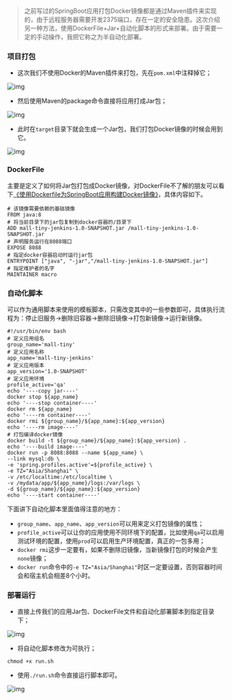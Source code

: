 > 之前写过的SpringBoot应用打包Docker镜像都是通过Maven插件来实现的，由于远程服务器需要开发2375端口，存在一定的安全隐患。这次介绍另一种方法，使用DockerFile+Jar+自动化脚本的形式来部署。由于需要一定的手动操作，我把它称之为半自动化部署。

### 项目打包

- 这次我们不使用Docker的Maven插件来打包，先在`pom.xml`中注释掉它；

![img](https://mmbiz.qpic.cn/mmbiz_png/CKvMdchsUwlvNKpZP3ZBPiaasia6Lj6SWuMHrVmn5zz0wKsu4nEdTX4lfChQMDDBZfN1GaHZaW2XYSn2tvhw5kKg/640?wx_fmt=png&tp=webp&wxfrom=5&wx_lazy=1&wx_co=1)

- 然后使用Maven的package命令直接将应用打成Jar包；

![img](https://mmbiz.qpic.cn/mmbiz_png/CKvMdchsUwlvNKpZP3ZBPiaasia6Lj6SWuKIRpcwLhtJGeERMeUIwIRjN0icYa8cpffGEV0GNMic5TuuOH9zsLQIMA/640?wx_fmt=png&tp=webp&wxfrom=5&wx_lazy=1&wx_co=1)

- 此时在`target`目录下就会生成一个Jar包，我们打包Docker镜像的时候会用到它。

![img](https://mmbiz.qpic.cn/mmbiz_png/CKvMdchsUwlvNKpZP3ZBPiaasia6Lj6SWuQxaotutib3pQVrUic4LDShj0ZgIYaEECUkrn4ojJsB6FEjGz3QKaiawcw/640?wx_fmt=png&tp=webp&wxfrom=5&wx_lazy=1&wx_co=1)

### DockerFile

主要是定义了如何将Jar包打包成Docker镜像，对DockerFile不了解的朋友可以看下[《使用Dockerfile为SpringBoot应用构建Docker镜像》](https://mp.weixin.qq.com/s?__biz=MzU1Nzg4NjgyMw==&mid=2247483795&idx=1&sn=b46ce4823e2e2b5a2abdec1ca5654800&scene=21#wechat_redirect)，具体内容如下。

```
# 该镜像需要依赖的基础镜像
FROM java:8
# 将当前目录下的jar包复制到docker容器的/目录下
ADD mall-tiny-jenkins-1.0-SNAPSHOT.jar /mall-tiny-jenkins-1.0-SNAPSHOT.jar
# 声明服务运行在8088端口
EXPOSE 8088
# 指定docker容器启动时运行jar包
ENTRYPOINT ["java", "-jar","/mall-tiny-jenkins-1.0-SNAPSHOT.jar"]
# 指定维护者的名字
MAINTAINER macro
```

### 自动化脚本

可以作为通用脚本来使用的模板脚本，只需改变其中的一些参数即可，具体执行流程为：停止旧服务->删除旧容器->删除旧镜像->打包新镜像->运行新镜像。

```
#!/usr/bin/env bash
# 定义应用组名
group_name='mall-tiny'
# 定义应用名称
app_name='mall-tiny-jenkins'
# 定义应用版本
app_version='1.0-SNAPSHOT'
# 定义应用环境
profile_active='qa'
echo '----copy jar----'
docker stop ${app_name}
echo '----stop container----'
docker rm ${app_name}
echo '----rm container----'
docker rmi ${group_name}/${app_name}:${app_version}
echo '----rm image----'
# 打包编译docker镜像
docker build -t ${group_name}/${app_name}:${app_version} .
echo '----build image----'
docker run -p 8088:8088 --name ${app_name} \
--link mysql:db \
-e 'spring.profiles.active'=${profile_active} \
-e TZ="Asia/Shanghai" \
-v /etc/localtime:/etc/localtime \
-v /mydata/app/${app_name}/logs:/var/logs \
-d ${group_name}/${app_name}:${app_version}
echo '----start container----'
```

下面讲下自动化脚本里面值得注意的地方：

- `group_name`、`app_name`、`app_version`可以用来定义打包镜像的属性；
- `profile_active`可以让你的应用使用不同环境下的配置，比如使用`qa`可以启用测试环境的配置，使用`prod`可以启用生产环境配置，真正的一包多用；
- `docker rmi`这步一定要有，如果不删除旧镜像，当新镜像打包的时候会产生`none`镜像；
- `docker run`命令中的`-e TZ="Asia/Shanghai"`时区一定要设置，否则容器时间会和宿主机会相差8个小时。

### 部署运行

- 直接上传我们的应用Jar包、DockerFile文件和自动化部署脚本到指定目录下；

![img](https://mmbiz.qpic.cn/mmbiz_png/CKvMdchsUwlvNKpZP3ZBPiaasia6Lj6SWubYVknBvkuANltzbraqUYJiaXXwOXicOEAVNw40w3S3MEnHdQeu7eT1dQ/640?wx_fmt=png&tp=webp&wxfrom=5&wx_lazy=1&wx_co=1)

- 将自动化脚本修改为可执行；

```
chmod +x run.sh
```

- 使用`./run.sh`命令直接运行脚本即可。

![img](https://mmbiz.qpic.cn/mmbiz_png/CKvMdchsUwlvNKpZP3ZBPiaasia6Lj6SWuOs3PiaoTYzVsMpyPmqmiaQ1cd76R3Piazb0UiatlRZqVmPewd11UQwquzw/640?wx_fmt=png&tp=webp&wxfrom=5&wx_lazy=1&wx_co=1)